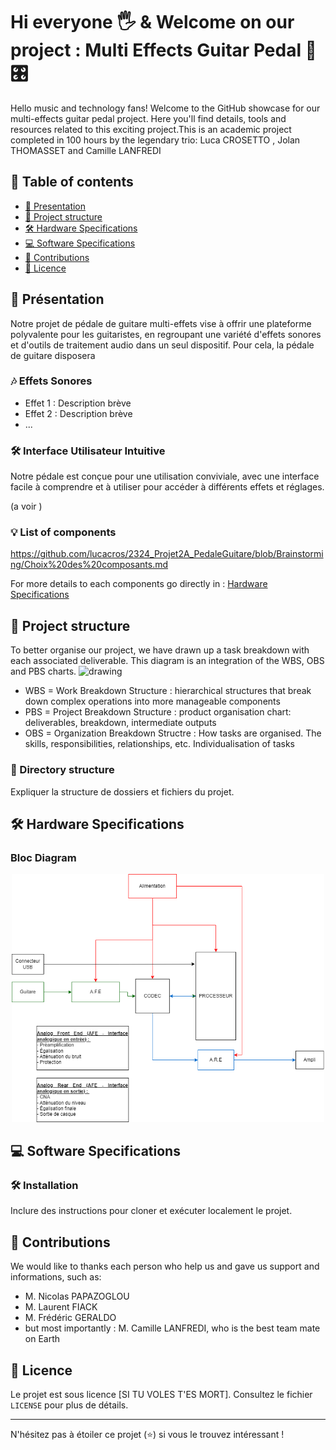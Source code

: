 # Hi everyone 🖐️ & Welcome on our project : Multi Effects Guitar Pedal 🎸🎛️



Hello music and technology fans! Welcome to the GitHub showcase for our multi-effects guitar pedal project. Here you'll find details, tools and resources related to this exciting project.This is an academic project completed in 100 hours by the legendary trio: Luca CROSETTO , Jolan THOMASSET and Camille LANFREDI

## 📖 Table of contents

- [📌 Presentation](#-présentation)
- [🔧 Project structure](#-project-structure)
- [🛠️ Hardware Specifications](#-hardware-specifications)
- [💻 Software Specifications](#-software-specifications)
- [🚀 Contributions](#-contributions)
- [📜 Licence](#-licence)

## 📌 Présentation

Notre projet de pédale de guitare multi-effets vise à offrir une plateforme polyvalente pour les guitaristes, en regroupant une variété d'effets sonores et d'outils de traitement audio dans un seul dispositif.
Pour cela, la pédale de guitare disposera

### 🎶 Effets Sonores

- Effet 1 : Description brève
- Effet 2 : Description brève
- ...

### 🛠️ Interface Utilisateur Intuitive
Notre pédale est conçue pour une utilisation conviviale, avec une interface facile à comprendre et à utiliser pour accéder à différents effets et réglages.

(a voir )

### 💡 List of components

https://github.com/lucacros/2324_Projet2A_PedaleGuitare/blob/Brainstorming/Choix%20des%20composants.md

For more details to each components go directly in : [Hardware Specifications](#hardware-specifications)

## 🔧 Project structure
To better organise our project, we have drawn up a task breakdown with each associated deliverable. This diagram is an integration of the WBS, OBS and PBS charts.
 <img src="https://github.com/lucacros/2324_Projet2A_PedaleGuitare/blob/documents/wbspbsobs.drawio.png" alt="drawing" width="1000" />


- WBS = Work Breakdown Structure : hierarchical structures that break down complex operations into more manageable components
- PBS = Project Breakdown Structure : product organisation chart: deliverables, breakdown, intermediate outputs
- OBS = Organization Breakdown Structre : How tasks are organised. The skills, responsibilities, relationships, etc. Individualisation of tasks
### 📁 Directory structure

Expliquer la structure de dossiers et fichiers du projet.

<a name="hardware-specifications"></a> <!-- Ancre ajoutée -->
## 🛠️ Hardware Specifications

### Bloc Diagram
<p align="center">
  <img src="https://github.com/lucacros/2324_Projet2A_PedaleGuitare/blob/Brainstorming/Mod%C3%A9lisation%20du%20syst%C3%A8me.png" alt="drawing" width="500" />
</p>





## 💻 Software Specifications

### 🛠 Installation

Inclure des instructions pour cloner et exécuter localement le projet.

## 🚀 Contributions
We would like to thanks each person who help us and gave us support and informations, such as:
- M. Nicolas PAPAZOGLOU 
- M. Laurent FIACK
- M. Frédéric GERALDO
- but most importantly : M. Camille LANFREDI, who is the best team mate on Earth 




## 📜 Licence

Le projet est sous licence [SI TU VOLES T'ES MORT]. Consultez le fichier `LICENSE` pour plus de détails.

---
N'hésitez pas à étoiler ce projet (⭐) si vous le trouvez intéressant !

